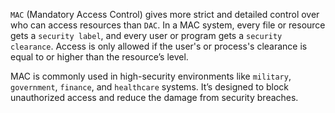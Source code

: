 `MAC` (Mandatory Access Control) gives more strict and detailed control over who can access resources than `DAC`. In a MAC system, every file or resource gets a `security label`, and every user or program gets a `security clearance`. Access is only allowed if the user's or process's clearance is equal to or higher than the resource’s level.

MAC is commonly used in high-security environments like `military`, `government`, `finance`, and `healthcare` systems. It’s designed to block unauthorized access and reduce the damage from security breaches.
